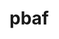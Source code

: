 # pbaf
<!--school website-->
<!DOCTYPE html>
 <html lang="en">
  <head>
   <title>Pbaf</title>
   <meta charset="utf-8">
   <meta name="viewport" content="width=device-width, initial-scale=1">
   <link rel="stylesheet" href="pssbaf.css">
   <link rel="stylesheet" href="https://cdnjs.cloudflare.com/ajax/libs/font-awesome/4.7.0/css/font-awesome.min.css">
    <style>
      html { 
  background: url("cartooncloud.jpg") no-repeat center center fixed; 
  background-size: cover;
}

body{
	 height: 100%;
	 width: 100%;
     margin: 0;
	 background-color:000000;
     font-family:Comic Sans MS;
	 font-size:auto;
	 
}


/*Header Wrap*/
 .preheader{
	width:100%;
	height:300px;
	padding:0px;
	padding-top: 10px;
	background-color:#1F1F1F;
	text-align:center;
 }
 
.preheader h1{
	font-family:forte;
	color:teal;
}
/*Logo*/
.preheader img{
	display: block;
    float: left;
    height: auto;
    overflow: hidden;
    padding: 0;
    text-indent: -9999px;
    width: 350px;
	transition: 0.7s;
}

.preheader a:hover{
	cursor:pointer;
}


/*Sticky+responsive header*/
.header{
  font-family:georgia;
  padding: 0px;
   padding-top: 10px;
   padding-bottom: 20px;
   text-align:center;
   overflow:hidden;
  background-color: #1AD3A3;
  color: white;
  height:50px;
  width:100%;
}
.header a {
  float: left;
  color: black;
  text-align: center;
  padding: 14px 16px;
  text-decoration: none;
  font-size: 18px; 
  line-height: 25px;
  border-radius: 4px;
}
.header a:hover{
  background-color: #ddd;
}


@media screen and (max-width: 500px) {
  .header a {
    float: none;
    display: block;
    text-align: left;
  }
  
}

.dropdown {
    float: left;
    overflow: hidden;
}

.dropdown .dropbtn {
    font-size: 18px;    
    border: none;
    outline: none;
    color: black;
    padding: 14px 16px;
    background-color: inherit;
    font-family: inherit;
    margin: 0;
    transition: 0.4s;
}

.header a:hover, .dropdown:hover .dropbtn {
    background-color: #ddd;
	cursor:pointer;
}

.dropdown-content {
    display: none;
    position: absolute;
    background-color: black;
    min-width: 160px;
    box-shadow: 0px 8px 16px 0px rgba(0,0,0,0.2);
    z-index: 1;
}

.dropdown-content a {
    float: none;
    color: #ffcc;
    padding: 12px 16px;
    text-decoration: none;
    display: block;
    text-align: left;
}

.dropdown-content a:hover {
    background-color: dodgerblue;
    color:black;
	border-radius: 0;
}

.dropdown:hover .dropdown-content {
    display: block;
}


/*page body and information*/
.info{
    padding: 16px;
}
.sticky {
  position: fixed;
  top: 0;
  width: 100%;
}

.sticky + .info {
  padding-top: 102px;
}

a {
	text-decoration: none;
}

.linkx {
	background-color:#1F1F1F;
	transition:0.4s;
    border: none;
	width: 500px;
    color: white;
    padding: 20px;
    text-align: center;
    text-decoration: bold;
	font-family:georgia;
    display: block;
    font-size: 30px;
    margin: 4px 2px;
}
.linkx:hover{
	box-shadow: 5px 10px 18px black;
	background-image:url('blue.jpg');
	background-size:cover;
	cursor:pointer;
	color:greenyellow;
	opacity:0.8;
	
}

i{
	padding: 3px;
	color:white;
}



/*footer*/
#wrap {
  min-height: 100%;
}

#main {
  overflow: auto;
  padding-bottom: 180px;
  /* must be same height as the footer */
}

#footer {
  position: relative;
  margin-top: -180px;
  /* negative value of footer height */
  height: 500px;
  width:100%;
  clear: both;
  background-color: black;
  opacity:0.9;
  color:silver;
  text-align:center;
  padding-top: 10px;
  padding:0px;
}

/*foot*/
.foot{
	background-color:#1F1F1F;
	color:white;
	font-family:courier;
	font-style:underline;
	width:100%;
	padding:0;
	height:50px;
	text-align:center;
	padding-top:10px;
}




    </style>
 
 </head>
  
  <body> 
  
<div class="preheader">
        <a href="home.html"><img src="pssbafutlogo.png"></img></a>
</div>

          <div class="header" id="myHeader">
		  <div class="dropdown">
		<button class="dropbtn">Home</button> 
		</div>
  <div class="dropdown">
    <button class="dropbtn">About Us</button>
    <div class="dropdown-content">
      <a href="#">Link 1</a>
      <a href="#">Link 2</a>
      <a href="#">Link 3</a>
    </div>
  </div> 
  <div class="dropdown">
  <button class="dropbtn">Academics
    </button>
    <div class="dropdown-content">
      <a href="#">Link 1</a>
      <a href="#">Link 2</a>
      <a href="#">Link 3</a>
    </div>
  </div>
  <div class="dropdown">
  <button class="dropbtn">Campus Life
    </button>
    <div class="dropdown-content">
      <a href="#">Link 1</a>
      <a href="#">Link 2</a>
      <a href="#">Link 3</a>
      <a href="#">Link 4</a>
      <a href="#">Link 5</a>
    </div>
  </div>
  <div class="dropdown">
  <button class="dropbtn">Admission
    </button>
    <div class="dropdown-content">
      <a href="#">Link 1</a>
      <a href="#">Link 2</a>
      <a href="#">Link 3</a>
      <a href="#">Link 4</a>
    </div>
  </div>
  <div class="dropdown">
  <button class="dropbtn">Contact/Support
    </button>
    <div class="dropdown-content">
      <a href="#">Link 1</a>
      <a href="#">Link 2</a>
      <a href="#">Link 3</a>
      <a href="#">Link 4</a>
    </div>
  </div>
</div>


<div class="info"><!--the body of the page goes in here-->
</br>
</br>
</br>
</br>
</br>
</br>
<a href="home.html"><button class="linkx"><i class="fa fa-home" aria-hidden="true"  style="font-size:40px;" ></i>HOME</button></a></br>
<a href="#"><button class="linkx"><i class="fa fa-clock-o" aria-hidden="true"  style="font-size:40px;"></i>ABOUT US</button></a></br>
<a href="#"><button class="linkx"><i class="fa fa-mortar-board" aria-hidden="true"  style="font-size:40px;"></i>ACADEMICS</button></a></br>
<a href="#"><button class="linkx"><i class="fa fa-group" aria-hidden="true" style="font-size:40px;"></i>CAMPUS LIFE</button></a></br>
<a href="#"><button class="linkx"><i class="fa fa-pencil-square" aria-hidden="true" style="font-size:40px;"></i>ADMISSION</button></a></br>
<a href="#"><button class="linkx"><i class="fa fa-phone-square" aria-hidden="true" style="font-size:40px;"></i>CONTACT /SUPPORT</button></a></br>
</br>
</br>
</br>
</br>
</br>
</br>
</br>
</br>
<!--Place a div here-->

</br>
</br>
</br>
</div>

  <div id="wrap">
  <div id="main"></div>
</div>
   
   <div id="footer">
            <h4>footer</h4>
   </div>
   
   <div class="foot">copyright</div>
   
   <script>
  window.onscroll = function() {myFunction()};

var header = document.getElementById("myHeader");
var sticky = header.offsetTop;

function myFunction() {
  if (window.pageYOffset > sticky) {
    header.classList.add("sticky");
  } else {
    header.classList.remove("sticky");
  }
}



</script>
   
 
   
   </body>
   </html>
   
   
